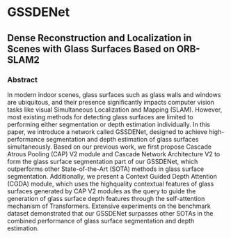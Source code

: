 # GSSDENet

## Dense Reconstruction and Localization in Scenes with Glass Surfaces Based on ORB-SLAM2

### Abstract
In modern indoor scenes, glass surfaces such as glass walls and windows are ubiquitous, and their presence significantly impacts computer vision tasks like visual Simultaneous Localization and Mapping (SLAM). However, most existing methods for detecting glass surfaces are limited to performing either segmentation or depth estimation individually. In this paper, we introduce a network called GSSDENet, designed to achieve high-performance segmentation and depth estimation of glass surfaces simultaneously. Based on our previous work, we first propose Cascade Atrous Pooling (CAP) V2 module and Cascade Network Architecture V2 to form the glass surface segmentation part of our GSSDENet, which outperforms other State-of-the-Art (SOTA) methods in glass surface segmentation. Additionally, we present a Context Guided Depth Attention (CGDA) module, which uses the highquality contextual features of glass surfaces generated by CAP V2 modules as the query to guide the generation of glass surface depth features through the self-attention mechanism of Transformers. Extensive experiments on the benchmark dataset demonstrated that our GSSDENet surpasses other SOTAs in the combined performance of glass surface segmentation and depth estimation.
